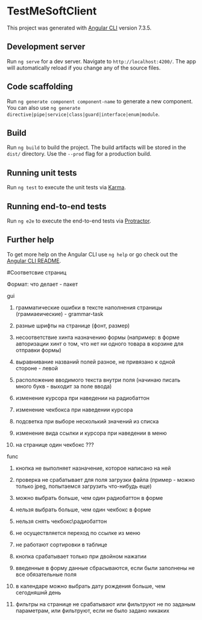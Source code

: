# TestMeSoftClient

This project was generated with [Angular CLI](https://github.com/angular/angular-cli) version 7.3.5.

## Development server

Run `ng serve` for a dev server. Navigate to `http://localhost:4200/`. The app will automatically reload if you change any of the source files.

## Code scaffolding

Run `ng generate component component-name` to generate a new component. You can also use `ng generate directive|pipe|service|class|guard|interface|enum|module`.

## Build

Run `ng build` to build the project. The build artifacts will be stored in the `dist/` directory. Use the `--prod` flag for a production build.

## Running unit tests

Run `ng test` to execute the unit tests via [Karma](https://karma-runner.github.io).

## Running end-to-end tests

Run `ng e2e` to execute the end-to-end tests via [Protractor](http://www.protractortest.org/).

## Further help

To get more help on the Angular CLI use `ng help` or go check out the [Angular CLI README](https://github.com/angular/angular-cli/blob/master/README.md).


#Соответсвие страниц

Формат: что делает - пакет

gui

1. грамматические ошибки в тексте наполнения страницы (грамиаеические) - grammar-task

2. разные шрифты на странице (фонт, размер)

3. несоответствие хинта назначению формы (например: в форме авторизации хинт о том, что нет ни одного товара в корзине для отправки формы)

4. выравнивание названий полей разное, не привязано к одной стороне - левой

5. расположение вводимого текста внутри поля (начинаю писать много букв - выходит за поле ввода)

6. изменение курсора при наведении на радиобаттон

7. изменение чекбокса при наведении курсора

8. подсветка при выборе несколький значений из списка

9. изменение вида ссылки и курсора при наведении в меню

10. на странице один чекбокс ???

func

1. кнопка не выполняет назначение, которое написано на ней

2. проверка не срабатывает для поля загрузки файла (пример - можно только jpeg, попытаемся загрузить что-нибудь еще)

3. можно выбрать больше, чем один радиобаттон в форме

4. нельзя выбрать больше, чем один чекбокс в форме

5. нельзя снять чекбокс\радиобаттон

6. не осуществляется переход по ссылке из меню

7. не работают сортировки в таблице

8. кнопка срабатывает только при двойном нажатии

9. введенные в форму данные сбрасываются, если были заполнены не все обязательные поля

10. в календаре можно выбрать дату рождения больше, чем сегодняшнй день

11. фильтры на странице не срабатывают или фильтруют не по заданым параметрам, или фильтруют, если не было задано никаких
